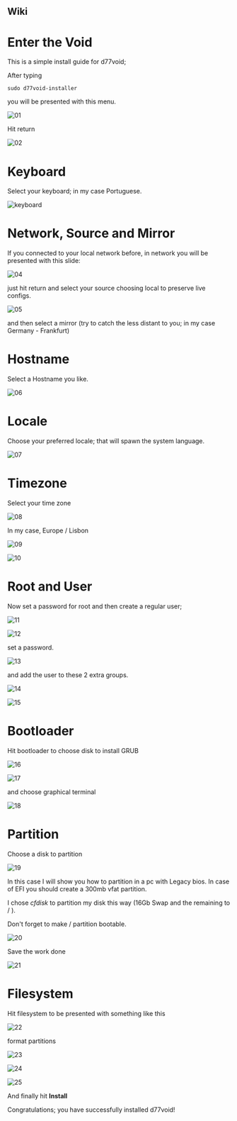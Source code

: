 Wiki
----

# Enter the Void

This is a simple install guide for d77void;

After typing 
```
sudo d77void-installer
```

you will be presented with this menu.

![01](https://raw.githubusercontent.com/dani-77/d77void_install/master/src/01.png)

Hit return

![02](https://raw.githubusercontent.com/dani-77/d77void_install/master/src/01.png)

# Keyboard

Select your keyboard; in my case Portuguese.

![keyboard](https://raw.githubusercontent.com/dani-77/d77void_install/master/src/03.png)

# Network, Source and Mirror

If you connected to your local network before, in network you will be presented with this slide:

![04](https://raw.githubusercontent.com/dani-77/d77void_install/master/src/04.png)

just hit return and select your source choosing local to preserve live configs.

![05](https://raw.githubusercontent.com/dani-77/d77void_install/master/src/05.png)

and then select a mirror (try to catch the less distant to you; in my case Germany - Frankfurt)

# Hostname

Select a Hostname you like.

![06](https://raw.githubusercontent.com/dani-77/d77void_install/master/src/06.png)

# Locale

Choose your preferred locale; that will spawn the system language.

![07](https://raw.githubusercontent.com/dani-77/d77void_install/master/src/07.png)

# Timezone

Select your time zone

![08](https://raw.githubusercontent.com/dani-77/d77void_install/master/src/08.png)

In my case, Europe / Lisbon

![09](https://raw.githubusercontent.com/dani-77/d77void_install/master/src/09.png)

![10](https://raw.githubusercontent.com/dani-77/d77void_install/master/src/10.png)

# Root and User

Now set a password for root and then create a regular user;

![11](https://raw.githubusercontent.com/dani-77/d77void_install/master/src/11.png)

![12](https://raw.githubusercontent.com/dani-77/d77void_install/master/src/12.png)

set a password.

![13](https://raw.githubusercontent.com/dani-77/d77void_install/master/src/13.png)

and add the user to these 2 extra groups.

![14](https://raw.githubusercontent.com/dani-77/d77void_install/master/src/14.png)

![15](https://raw.githubusercontent.com/dani-77/d77void_install/master/src/15.png)

# Bootloader

Hit bootloader to choose disk to install GRUB

![16](https://raw.githubusercontent.com/dani-77/d77void_install/master/src/16.png)

![17](https://raw.githubusercontent.com/dani-77/d77void_install/master/src/17.png)

and choose graphical terminal

![18](https://raw.githubusercontent.com/dani-77/d77void_install/master/src/18.png)

# Partition

Choose a disk to partition

![19](https://raw.githubusercontent.com/dani-77/d77void_install/master/src/19.png)

In this case I will show you how to partition in a pc with Legacy bios. In case of EFI you should create a 300mb vfat partition.

I chose *cfdisk* to partition my disk this way (16Gb Swap and the remaining to / ).

Don't forget to make / partition bootable.

![20](https://raw.githubusercontent.com/dani-77/d77void_install/master/src/20.png)
 
Save the work done

![21](https://raw.githubusercontent.com/dani-77/d77void_install/master/src/21.png)

# Filesystem

Hit filesystem to be presented with something like this

![22](https://raw.githubusercontent.com/dani-77/d77void_install/master/src/22.png)

format partitions 

![23](https://raw.githubusercontent.com/dani-77/d77void_install/master/src/23.png)

![24](https://raw.githubusercontent.com/dani-77/d77void_install/master/src/24.png)

![25](https://raw.githubusercontent.com/dani-77/d77void_install/master/src/25.png)

And finally hit **Install**

Congratulations; you have successfully installed d77void!

